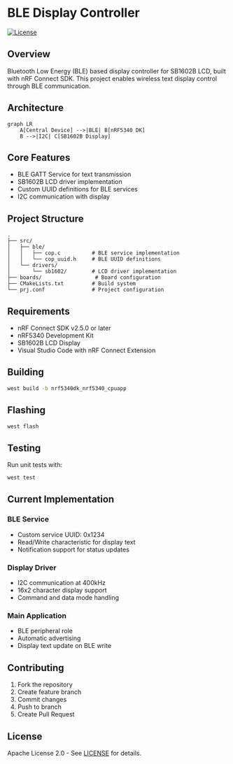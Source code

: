 # BLE Display Controller

[![License](https://img.shields.io/badge/License-Apache%202.0-blue.svg)](LICENSE)

## Overview

Bluetooth Low Energy (BLE) based display controller for SB1602B LCD, built with nRF Connect SDK. This project enables wireless text display control through BLE communication.

## Architecture

```mermaid
graph LR
    A[Central Device] -->|BLE| B[nRF5340 DK]
    B -->|I2C| C[SB1602B Display]
```

## Core Features

- BLE GATT Service for text transmission
- SB1602B LCD driver implementation
- Custom UUID definitions for BLE services
- I2C communication with display

## Project Structure

```
.
├── src/
│   ├── ble/
│   │   ├── cop.c          # BLE service implementation
│   │   └── cop_uuid.h     # BLE UUID definitions
│   └── drivers/
│       └── sb1602/        # LCD driver implementation
├── boards/                 # Board configuration
├── CMakeLists.txt         # Build system
└── prj.conf               # Project configuration
```

## Requirements

- nRF Connect SDK v2.5.0 or later
- nRF5340 Development Kit
- SB1602B LCD Display
- Visual Studio Code with nRF Connect Extension

## Building

```bash
west build -b nrf5340dk_nrf5340_cpuapp
```

## Flashing

```bash
west flash
```

## Testing

Run unit tests with:

```bash
west test
```

## Current Implementation

### BLE Service
- Custom service UUID: 0x1234
- Read/Write characteristic for display text
- Notification support for status updates

### Display Driver
- I2C communication at 400kHz
- 16x2 character display support
- Command and data mode handling

### Main Application
- BLE peripheral role
- Automatic advertising
- Display text update on BLE write

## Contributing

1. Fork the repository
2. Create feature branch
3. Commit changes
4. Push to branch
5. Create Pull Request

## License

Apache License 2.0 - See [LICENSE](LICENSE) for details.
